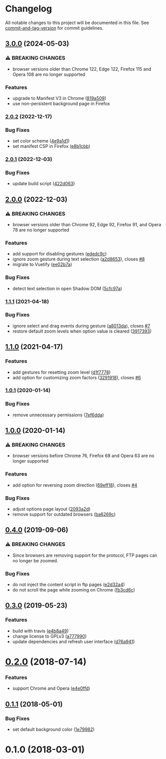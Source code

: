 # Changelog

All notable changes to this project will be documented in this file. See [commit-and-tag-version](https://github.com/absolute-version/commit-and-tag-version) for commit guidelines.

## [3.0.0](https://github.com/dessant/scroll-zoom/compare/v2.0.2...v3.0.0) (2024-05-03)


### ⚠ BREAKING CHANGES

* browser versions older than Chrome 122, Edge 122,
Firefox 115 and Opera 108 are no longer supported

### Features

* upgrade to Manifest V3 in Chrome ([819a509](https://github.com/dessant/scroll-zoom/commit/819a50905a971d84bce7cb23ea3ee2fe95cb1f35))
* use non-persistent background page in Firefox

### [2.0.2](https://github.com/dessant/scroll-zoom/compare/v2.0.1...v2.0.2) (2022-12-17)


### Bug Fixes

* set color scheme ([4e9a1d1](https://github.com/dessant/scroll-zoom/commit/4e9a1d1f316064d1dc8a1025672120d45c56f6a3))
* set manifest CSP in Firefox ([e8b1cbb](https://github.com/dessant/scroll-zoom/commit/e8b1cbb0a44934193934331643b4d44a2f73148c))

### [2.0.1](https://github.com/dessant/scroll-zoom/compare/v2.0.0...v2.0.1) (2022-12-03)


### Bug Fixes

* update build script ([422d063](https://github.com/dessant/scroll-zoom/commit/422d0638a54bcd380d05c12c430d3d2f169ba0ad))

## [2.0.0](https://github.com/dessant/scroll-zoom/compare/v1.1.1...v2.0.0) (2022-12-03)


### ⚠ BREAKING CHANGES

* browser versions older than Chrome 92, Edge 92,
Firefox 91, and Opera 78 are no longer supported

### Features

* add support for disabling gestures ([ededc9c](https://github.com/dessant/scroll-zoom/commit/ededc9cb910d53e8ced702d8fcd7fbeac92047ec))
* ignore zoom gesture during text selection ([a2d8653](https://github.com/dessant/scroll-zoom/commit/a2d8653267168b385cdde3d5ba5190ccc7cc0926)), closes [#8](https://github.com/dessant/scroll-zoom/issues/8)
* migrate to Vuetify ([ee02b7a](https://github.com/dessant/scroll-zoom/commit/ee02b7a3e092969f6e094c77f2d261882aeddc47))


### Bug Fixes

* detect text selection in open Shadow DOM ([5cfc97a](https://github.com/dessant/scroll-zoom/commit/5cfc97a4f05db36ef9f20159625b48794528e5d3))

### [1.1.1](https://github.com/dessant/scroll-zoom/compare/v1.1.0...v1.1.1) (2021-04-18)


### Bug Fixes

* ignore select and drag events during gesture ([a8013da](https://github.com/dessant/scroll-zoom/commit/a8013da5f11a6cb9911867c1867a1e9095965c60)), closes [#7](https://github.com/dessant/scroll-zoom/issues/7)
* restore default zoom levels when option value is cleared ([3917393](https://github.com/dessant/scroll-zoom/commit/3917393bf9b511eea3771d68b26e323443463fb6))

## [1.1.0](https://github.com/dessant/scroll-zoom/compare/v1.0.1...v1.1.0) (2021-04-17)


### Features

* add gestures for resetting zoom level ([d1f7778](https://github.com/dessant/scroll-zoom/commit/d1f7778698328576c1b32ff46418bf09951bd6df))
* add option for customizing zoom factors ([3291918](https://github.com/dessant/scroll-zoom/commit/32919189bed8d7ca5220793057f8ca5879aa95c0)), closes [#6](https://github.com/dessant/scroll-zoom/issues/6)

### [1.0.1](https://github.com/dessant/scroll-zoom/compare/v1.0.0...v1.0.1) (2020-01-14)


### Bug Fixes

* remove unnecessary permissions ([7ef6dda](https://github.com/dessant/scroll-zoom/commit/7ef6dda6c0c949c3b707232c4141461037cca438))

## [1.0.0](https://github.com/dessant/scroll-zoom/compare/v0.4.0...v1.0.0) (2020-01-14)


### ⚠ BREAKING CHANGES

* browser versions before Chrome 76, Firefox 68 and Opera 63
are no longer supported

### Features

* add option for reversing zoom direction ([69eff18](https://github.com/dessant/scroll-zoom/commit/69eff185a91048a2fbdc88d2db3adf25d744c30f)), closes [#4](https://github.com/dessant/scroll-zoom/issues/4)


### Bug Fixes

* adjust options page layout ([2093a2d](https://github.com/dessant/scroll-zoom/commit/2093a2d49fb14965dd84eb2e3b8590736fe99f30))
* remove support for outdated browsers ([ba6269c](https://github.com/dessant/scroll-zoom/commit/ba6269c077858a512a9489e0cb1d49ef6c5de118))

## [0.4.0](https://github.com/dessant/scroll-zoom/compare/v0.3.0...v0.4.0) (2019-09-06)


### ⚠ BREAKING CHANGES

* Since browsers are removing support for the protocol,
FTP pages can no longer be zoomed.

### Bug Fixes

* do not inject the content script in ftp pages ([e2d32a4](https://github.com/dessant/scroll-zoom/commit/e2d32a4))
* do not scroll the page while zooming on Chrome ([fb3cd6c](https://github.com/dessant/scroll-zoom/commit/fb3cd6c))

## [0.3.0](https://github.com/dessant/scroll-zoom/compare/v0.2.0...v0.3.0) (2019-05-23)


### Features

* build with travis ([e4b8a49](https://github.com/dessant/scroll-zoom/commit/e4b8a49))
* change license to GPLv3 ([a777990](https://github.com/dessant/scroll-zoom/commit/a777990))
* update dependencies and refresh user interface ([d76a941](https://github.com/dessant/scroll-zoom/commit/d76a941))



<a name="0.2.0"></a>
# [0.2.0](https://github.com/dessant/scroll-zoom/compare/v0.1.1...v0.2.0) (2018-07-14)


### Features

* support Chrome and Opera ([e4e0ffd](https://github.com/dessant/scroll-zoom/commit/e4e0ffd))



<a name="0.1.1"></a>
## [0.1.1](https://github.com/dessant/scroll-zoom/compare/v0.1.0...v0.1.1) (2018-05-01)


### Bug Fixes

* set default background color ([1e79982](https://github.com/dessant/scroll-zoom/commit/1e79982))



<a name="0.1.0"></a>
# 0.1.0 (2018-03-01)
